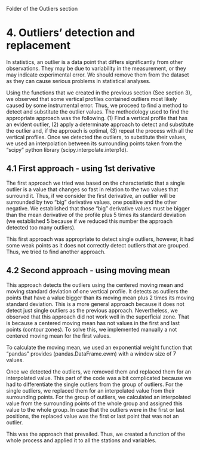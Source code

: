Folder of the Outliers section 

# 4.	Outliers’ detection and replacement

In statistics, an outlier is a data point that differs significantly from other observations. They may be due to variability in the measurement, or they may indicate experimental error. We should remove them from the dataset as they can cause serious problems in statistical analyses.

Using the functions that we created in the previous section (See section 3), we observed that some vertical profiles contained outliers most likely caused by some instrumental error. Thus, we proceed to find a method to detect and substitute the outlier values. The methodology used to find the appropriate approach was the following. (1) Find a vertical profile that has an evident outlier, (2) apply a determinate approach to detect and substitute the outlier and, if the approach is optimal, (3) repeat the process with all the vertical profiles. Once we detected the outliers, to substitute their values, we used an interpolation between its surrounding points taken from the “scipy” python library (scipy.interpolate.interp1d).

## 4.1 First approach - using 1st derivative
The first approach we tried was based on the characteristic that a single outlier is a value that changes so fast in relation to the two values that surround it. Thus, if we consider the first derivative, an outlier will be surrounded by two “big” derivative values, one positive and the other negative. We established that those “big” derivative values must be bigger than the mean derivative of the profile plus 5 times its standard deviation (we established 5 because if we reduced this number the approach detected too many outliers).

This first approach was appropriate to detect single outliers, however, it had some weak points as it does not correctly detect outliers that are grouped. Thus, we tried to find another approach.

## 4.2	Second approach - using moving mean

This approach detects the outliers using the centered moving mean and moving standard deviation of one vertical profile. It detects as outliers the points that have a value bigger than its moving mean plus 2 times its moving standard deviation. This is a more general approach because it does not detect just single outliers as the previous approach. Nevertheless, we observed that this approach did not work well in the superficial zone. That is because a centered moving mean has not values in the first and last points (contour zones). To solve this, we implemented manually a not centered moving mean for the first values. 

To calculate the moving mean, we used an exponential weight function that “pandas” provides (pandas.DataFrame.ewm) with a window size of 7 values.

Once we detected the outliers, we removed them and replaced them for an interpolated value. This part of the code was a bit complicated because we had to differentiate the single outliers from the group of outliers. For the single outliers, we replaced them for an interpolated value from their surrounding points. For the group of outliers, we calculated an interpolated value from the surrounding points of the whole group and assigned this value to the whole group. In case that the outliers were in the first or last positions, the replaced value was the first or last point that was not an outlier.

This was the approach that prevailed. Thus, we created a function of the whole process and applied it to all the stations and variables.
